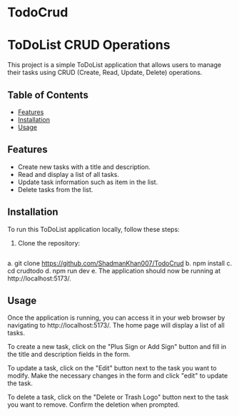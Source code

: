 # TodoCrud
# ToDoList CRUD Operations

This project is a simple ToDoList application that allows users to manage their tasks using CRUD (Create, Read, Update, Delete) operations.

## Table of Contents

- [Features](#features)
- [Installation](#installation)
- [Usage](#usage)


## Features

- Create new tasks with a title and description.
- Read and display a list of all tasks.
- Update task information such as item in the list.
- Delete tasks from the list.

## Installation

To run this ToDoList application locally, follow these steps:

1. Clone the repository:

   ```shell
  a.   git clone https://github.com/ShadmanKhan007/TodoCrud
  b.   npm install
  c.   cd crudtodo
  d.   npm run dev
  e.   The application should now be running at http://localhost:5173/.


  ## Usage
Once the application is running, you can access it in your web browser by navigating to http://localhost:5173/. The home page will display a list of all tasks.

To create a new task, click on the "Plus Sign or Add Sign" button and fill in the title and description fields in the form.

To update a task, click on the "Edit" button next to the task you want to modify. Make the necessary changes in the form and click "edit" to update the task.

To delete a task, click on the "Delete or Trash Logo" button next to the task you want to remove. Confirm the deletion when prompted.

  
  

